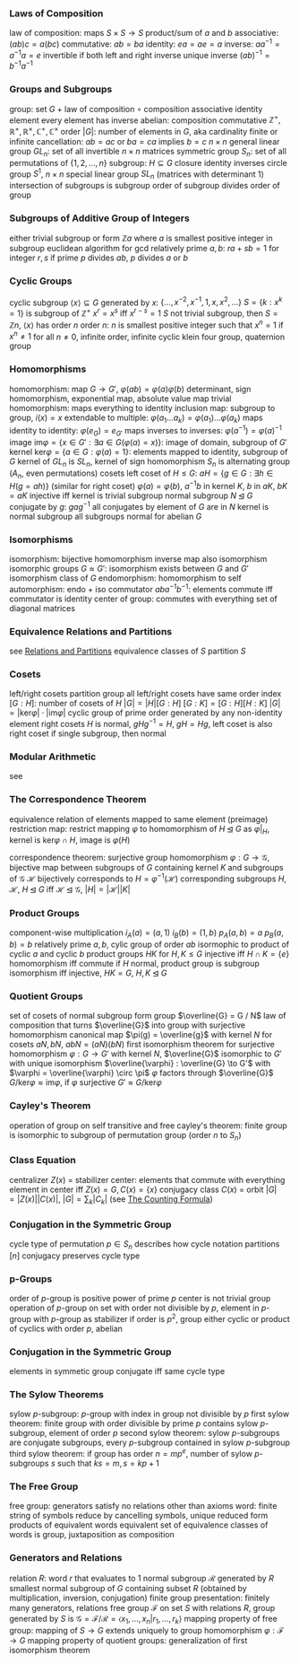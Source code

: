 ### Laws of Composition
law of composition: maps $S \times S \to S$
	product/sum of $a$ and $b$
	associative: $(ab)c = a(bc)$
	commutative: $ab = ba$
	identity: $ea = ae = a$
	inverse: $aa^{-1} = a^{-1}a = e$
		invertible if both left and right inverse
		unique inverse
		$(ab)^{-1} = b^{-1}a^{-1}$
### Groups and Subgroups
group: set $G$ + law of composition $\circ$
	composition associative
	identity element
	every element has inverse
	abelian: composition commutative
		$\mathbb{Z}^+, \mathbb{R}^+, \mathbb{R}^\times, \mathbb{C}^+, \mathbb{C}^\times$
	order $|G|$: number of elements in $G$, aka cardinality
		finite or infinite
	cancellation: $ab = ac$ or $ba = ca$ implies $b = c$
	$n \times n$ general linear group $GL_n$: set of all invertible $n \times n$ matrices
	symmetric group $S_n$: set of all permutations of $\{1, 2, \ldots, n\}$
subgroup: $H \subseteq G$
	closure
	identity
	inverses
	circle group $S^1$, $n \times n$ special linear group $SL_n$ (matrices with determinant $1$)
	intersection of subgroups is subgroup
	order of subgroup divides order of group
### Subgroups of Additive Group of Integers
either trivial subgroup or form $\mathbb{Z}a$ where $a$ is smallest positive integer in subgroup
euclidean algorithm for gcd
relatively prime $a, b$: $ra + sb = 1$ for integer $r, s$
	if prime $p$ divides $ab$, $p$ divides $a$ or $b$
### Cyclic Groups
cyclic subgroup $\langle x \rangle \subseteq G$ generated by $x$: $\{\ldots, x^{-2}, x^{-1}, 1, x, x^2, \ldots\}$
	$S = \{k : x^k = 1\}$ is subgroup of $\mathbb{Z}^+$
		$x^r = x^s$ iff $x^{r-s} = 1$
		$S$ not trivial subgroup, then $S = \mathbb{Z}n$, $\langle x \rangle$ has order $n$
			order $n$: $n$ is smallest positive integer such that $x^n = 1$
			if $x^n \neq 1$ for all $n \neq 0$, infinite order,  infinite cyclic
klein four group, quaternion group
### Homomorphisms
homomorphism: map $G \to G'$, $\varphi(ab) = \varphi(a)\varphi(b)$
	determinant, sign homomorphism, exponential map, absolute value map
	trivial homomorphism: maps everything to identity
	inclusion map: subgroup to group, $i(x) = x$
	extendable to multiple: $\varphi(a_1\ldots a_k) = \varphi(a_1)\ldots\varphi(a_k)$
	maps identity to identity: $\varphi(e_G) = e_{G'}$
	maps inverses to inverses: $\varphi(a^{-1}) = \varphi(a)^{-1}$
	image $\mathrm{im} \varphi = \{x \in G' : \exists a \in G (\varphi(a)  = x)\}$: image of domain, subgroup of $G'$
	kernel $\mathrm{ker} \varphi = \{a \in G : \varphi(a) = 1\}$: elements mapped to identity, subgroup of $G$
		kernel of $GL_n$ is $SL_n$, kernel of sign homomorphism $S_n$ is alternating group ($A_n$, even permutations)
cosets
	left coset of $H \leq G$: $aH = \{g \in G : \exists h \in H (g = ah)\}$ (similar for right coset)
	$\varphi(a) = \varphi(b)$,  $a^{-1}b$ in kernel $K$, $b$ in $aK$, $bK = aK$
	injective iff kernel is trivial subgroup
normal subgroup $N \unlhd G$
	conjugate by $g$: $gag^{-1}$
	all conjugates by element of $G$ are in $N$
	kernel is normal subgroup
	all subgroups normal for abelian $G$
### Isomorphisms
isomorphism: bijective homomorphism
	inverse map also isomorphism
	isomorphic groups $G \approx G'$: isomorphism exists between $G$ and $G'$
		isomorphism class of $G$
	endomorphism: homomorphism to self
		automorphism: endo + iso
commutator $aba^{-1}b^{-1}$: elements commute iff commutator is identity
	center of group: commutes with everything
		set of diagonal matrices
### Equivalence Relations and Partitions
see [Relations and Partitions](Relations%20and%20Partitions.md)
equivalence classes of $S$ partition $S$
### Cosets
left/right cosets partition group
all left/right cosets have same order
	index $[G : H]$: number of cosets of $H$
	$|G| = |H|[G : H]$
		$[G : K] = [G : H][H : K]$
	$|G| = |\mathrm{ker}\varphi|\cdot|\mathrm{im}\varphi|$
cyclic group of prime order generated by any non-identity element
right cosets
	$H$ is normal, $gHg^{-1} = H$, $gH = Hg$, left coset is also right coset
	if single subgroup, then normal
### Modular Arithmetic
see
### The Correspondence Theorem
equivalence relation of elements mapped to same element (preimage)
restriction map: restrict mapping $\varphi$ to homomorphism of $H \unlhd G$ as $\varphi\vert_H$, kernel is $\mathrm{ker}\varphi \cap H$, image is $\varphi(H)$

correspondence theorem: surjective group homomorphism $\varphi : G \to \mathcal{G}$, bijective map between subgroups of $G$ containing kernel $K$ and subgroups of $\mathcal{G}$
	$\mathcal{H}$ bijectively corresponds to $H = \varphi^{-1}(\mathcal{H})$
	corresponding subgroups $H, \mathcal{H}$, $H \unlhd G$ iff $\mathcal{H} \unlhd \mathcal{G}$, $|H| = |\mathcal{H}||K|$
### Product Groups
component-wise multiplication
	$i_A(a)=(a, 1)$
	$i_B(b) = (1, b)$
	$p_A(a, b) = a$
	$p_B(a, b) = b$
relatively prime $a, b$, cylic group of order $ab$ isormophic to product of cyclic $a$ and cyclic $b$
product groups $HK$ for $H, K \leq G$
	injective iff $H \cap K =  \{e\}$
	homomorphism iff commute
	if $H$ normal,  product group is subgroup
	isomorphism iff injective, $HK = G$, $H, K \unlhd G$
### Quotient Groups
set of cosets of normal subgroup form group $\overline{G} = G / N$
	law of composition that turns $\overline{G}$ into group with surjective homomorphism canonical map $\pi(g) = \overline{g}$ with kernel $N$
	for cosets $aN, bN$, $abN = (aN)(bN)$
first isomorphism theorem
	for surjective homomorphism $\varphi : G \to G'$ with kernel $N$, $\overline{G}$ isomorphic to $G'$ with unique isomorphism $\overline{\varphi} : \overline{G} \to G'$ with $\varphi = \overline{\varphi} \circ \pi$
	$\varphi$ factors through $\overline{G}$
	$G / \mathrm{ker} \varphi \approx \mathrm{im} \varphi$, if $\varphi$ surjective $G' \approx G / \mathrm{ker} \varphi$
### Cayley's Theorem
operation of group on self transitive and free
cayley's theorem: finite group is isomorphic to subgroup of permutation group (order $n$ to $S_n$)
### Class Equation
centralizer $Z(x)$ = stabilizer
	center: elements that commute with everything
		element in center iff $Z(x) = G, C(x) = \{x\}$
conjugacy class $C(x)$ = orbit
$|G| = |Z(x)||C(x)|$, $|G| = \sum_k |C_k|$ (see [The Counting Formula](Symmetry.md#The%20Counting%20Formula))
### Conjugation in the Symmetric Group
cycle type of permutation $p \in S_n$ describes how cycle notation partitions $[n]$
conjugacy preserves cycle type
### p-Groups
order of $p$-group is positive power of prime $p$
	center is not trivial group
	operation of $p$-group on set with order not divisible by $p$, element in $p$-group with $p$-group as stabilizer
	if order is $p^2$, group either cyclic or product of cyclics with order $p$, abelian
### Conjugation in the Symmetric Group
elements in symmetic group conjugate iff same cycle type
### The Sylow Theorems
sylow $p$-subgroup: $p$-group with index in group not divisible by $p$
first sylow theorem: finite group with order divisible by prime $p$ contains sylow $p$-subgroup, element of order $p$
second sylow theorem: sylow $p$-subgroups are conjugate subgroups, every $p$-subgroup contained in sylow $p$-subgroup
third sylow theorem: if group has order $n = mp^e$, number of sylow $p$-subgroups $s$ such that $ks = m, s = kp + 1$
### The Free Group
free group: generators satisfy no relations other than axioms
word: finite string of symbols
	reduce by cancelling symbols, unique reduced form
	products of equivalent words equivalent
set of equivalence classes of words is group, juxtaposition as composition
### Generators and Relations
relation $R$: word $r$ that evaluates to $1$
normal subgroup $\mathcal{R}$ generated by $R$ smallest normal subgroup of $G$ containing subset $R$ (obtained by multiplication, inversion, conjugation)
finite group presentation: finitely many generators, relations
free group $\mathcal{F}$ on set $S$ with relations $R$,  group generated by $S$ is $\mathcal{G} = \mathcal{F} / \mathcal{R} = \langle x_1, \ldots, x_n | r_1, \ldots, r_k \rangle$
	mapping property of free group: mapping of $S \to G$ extends uniquely to group homomorphism $\varphi : \mathcal{F} \to G$
	mapping property of quotient groups: generalization of first isomorphism theorem